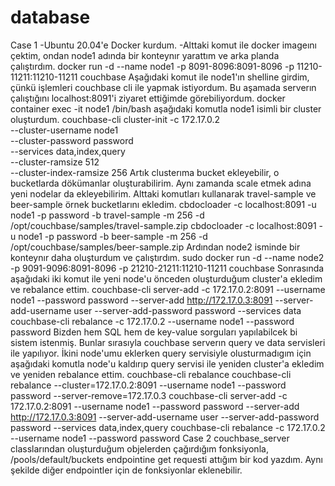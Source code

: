 # database

Case 1
-Ubuntu 20.04'e Docker kurdum.
-Alttaki komut ile docker imageını çektim, ondan node1 adında bir konteynır yarattım ve arka planda çalıştırdım.
docker run -d --name node1 -p 8091-8096:8091-8096 -p 11210-11211:11210-11211 couchbase
Aşağıdaki komut ile node1'ın shelline girdim, çünkü işlemleri couchbase cli ile yapmak istiyordum. Bu aşamada serverın çalıştığını localhost:8091'i ziyaret ettiğimde görebiliyordum.
docker container exec -it node1 /bin/bash
aşağıdaki komutla node1 isimli bir cluster oluşturdum.
couchbase-cli cluster-init -c 172.17.0.2 \
--cluster-username node1 \
--cluster-password password \
--services data,index,query \
--cluster-ramsize 512 \
--cluster-index-ramsize 256
Artık clusterıma bucket ekleyebilir, o bucketlarda dökümanlar oluşturabilirim. Aynı zamanda scale etmek adına yeni nodelar da ekleyebilirim. Alttaki komutları kullanarak travel-sample ve beer-sample örnek bucketlarını ekledim.
cbdocloader -c localhost:8091 -u node1 -p password -b travel-sample -m 256 -d /opt/couchbase/samples/travel-sample.zip
cbdocloader -c localhost:8091 -u node1 -p password -b beer-sample -m 256 -d /opt/couchbase/samples/beer-sample.zip
Ardından node2 isminde bir konteynır daha oluşturdum ve çalıştırdım.
sudo docker run -d --name node2 -p 9091-9096:8091-8096 -p 21210-21211:11210-11211 couchbase
Sonrasında aşağıdaki iki komut ile yeni node'u önceden oluşturduğum cluster'a ekledim ve rebalance ettim.
couchbase-cli server-add -c 172.17.0.2:8091 --username node1 --password password
--server-add http://172.17.0.3:8091 --server-add-username user --server-add-password password --services data
couchbase-cli rebalance -c 172.17.0.2 --username node1 --password password
Bizden hem SQL hem de key-value sorguları yapılabilcek bi sistem istenmiş. Bunlar sırasıyla couchbase serverın query ve data servisleri ile yapılıyor. İkini node'umu eklerken query servisiyle olusturmadıgım için aşağıdaki komutla node'u kaldırıp query servisi ile yeniden cluster'a ekledim ve yeniden rebalance ettim. couchbase-cli rebalance
couchbase-cli rebalance --cluster=172.17.0.2:8091 --username node1 --password password --server-remove=172.17.0.3
couchbase-cli server-add -c 172.17.0.2:8091 --username node1 --password password --server-add http://172.17.0.3:8091 --server-add-username user --server-add-password password --services data,index,query
couchbase-cli rebalance -c 172.17.0.2 --username node1 --password password
Case 2
couchbase_server classlarından oluşturduğum objelerden çağırdığım fonksiyonla, /pools/default/buckets endpointine
get requesti attığım bir kod yazdım. Aynı şekilde diğer endpointler için de fonksiyonlar eklenebilir.
